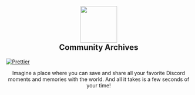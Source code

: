 <h2 align='center'>
  <img src="https://cdn.discordapp.com/attachments/653733403841134600/984671987114852442/F9231FCD-5C10-4909-BD14-71005F21F17E.png" height='100px' width='100px' />
  <br> 
  Community Archives
</h2>

[![Prettier](https://github.com/Community-Archives/Website/actions/workflows/prettier.yml/badge.svg)](https://github.com/Community-Archives/Website/actions/workflows/prettier.yml)

<p align="center">
   Imagine a place where you can save and share all your favorite Discord moments and memories with the world. And all it takes is a few seconds of your time!
</p>
